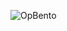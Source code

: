 ![OpBento](https://firebasestorage.googleapis.com/v0/b/smartkaksha-fe32c.appspot.com/o/opbento%2Fsuryansh44240584a.png?alt=media)

